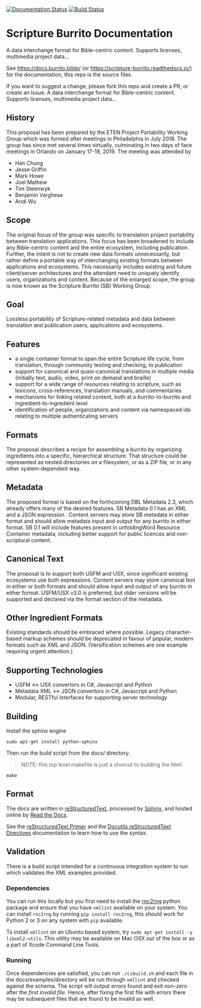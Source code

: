 [![Documentation Status](https://readthedocs.org/projects/scripture-burrito/badge/?version=latest)](https://docs.burrito.bible/en/latest/?badge=latest)
[![Build Status](https://travis-ci.org/Copenhagen-Alliance/scripture-burrito.svg?branch=master)](https://travis-ci.org/Copenhagen-Alliance/scripture-burrito)
# Scripture Burrito Documentation

A data interchange format for Bible-centric content. Supports licenses, multimedia project data...
  
See https://docs.burrito.bible/ (or https://scripture-burrito.readthedocs.io/) for the documentation, this repo is the source files.

If you want to suggest a change, please fork this repo and create a PR, or create an Issue.
A data interchange format for Bible-centric content. Supports licenses, multimedia project data...

## History

This proposal has been prepared by the ETEN Project Portability Working Group which was
formed after meetings in Philadelphia in July 2018. The group has since met several times
virtually, culminating in two days of face meetings in Orlando on January 17-18, 2019. The
meeting was attended by

* Han Chung
* Jesse Griffin
* Mark Howe
* Joel Mathew
* Tim Steenwyk
* Benjamin Varghese
* Andi Wu

## Scope

The original focus of the group was specific to translation project portability between translation
applications. This focus has been broadened to include any Bible-centric content and the entire
ecosystem, including publication. Further, the intent is not to create new data formats
unnecessarily, but rather define a portable way of interchanging existing formats between
applications and ecosystems. This necessarily includes existing and future client/server
architectures and the attendant need to uniquely identify users, organizations and content.
Because of the enlarged scope, the group is now known as the Scripture Burrito (SB) Working
Group.

## Goal

Lossless portability of Scripture-related metadata and data between translation and publication
users, applications and ecosystems.

## Features

* a single container format to span the entire Scripture life cycle, from translation, through
community testing and checking, to publication
* support for canonical and quasi-canonical translations in multiple media (initially text,
audio, video, print on demand and braille)
* support for a wide range of resources relating to scripture, such as lexicons,
cross-references, translation manuals, and commentaries
* mechanisms for linking related content, both at a burrito-to-burrito and
ingredient-to-ingredient level
* identification of people, organizations and content via namespaced ids relating to multiple
authenticating servers

## Formats

The proposal describes a recipe for assembling a burrito by organizing ingredients into a specific,
hierarchical structure. That structure could be represented as nested directories on a filesystem, or
as a ZIP file, or in any other system-dependent way.

## Metadata

The proposed format is based on the forthcoming DBL Metadata 2.3, which already offers many of
the desired features. SB Metadata 0.1 has an XML and a JSON expression . Content servers may
store SB metadata in either format and should allow metadata input and output for any burrito in
either format. SB 0.1 will include features present in unfoldingWord Resource Container metadata,
including better support for public licences and non-scriptural content.

## Canonical Text

The proposal is to support both USFM and USX, since significant existing ecosystems use both
expressions. Content servers may store canonical text in either or both formats and should allow
input and output of any burrito in either format. USFM/USX v3.0 is preferred, but older versions
will be supported and declared via the format section of the metadata.

## Other Ingredient Formats

Existing standards should be embraced where possible. Legacy character-based markup
schemes should be deprecated in favour of popular, modern formats such as XML and JSON.
(Versification schemes are one example requiring urgent attention.)

## Supporting Technologies

* USFM ↔ USX convertors in C#, Javascript and Python
* Metadata XML ↔ JSON convertors in C#, Javascript and Python
* Modular, RESTful interfaces for supporting server technology

## Building

Install the sphinx engine

    sudo apt-get install python-sphinx

Then run the build script from the docs/ directory.

> NOTE: this top level makefile is just a shorcut to building the html.

    make

## Format

The docs are written in [reStructuredText](http://www.sphinx-doc.org/en/master/rest.html), processed by [Sphinx](http://www.sphinx-doc.org/en/master/index.html), and hosted online by [Read the Docs](https://readthedocs.org/).

See the [reStructuredText Primer](http://www.sphinx-doc.org/en/master/rest.html) and the [Docutils reStructuredText Directives](http://docutils.sourceforge.net/docs/ref/rst/directives.html) documentation to learn how to use the syntax.

## Validation

There is a build script intended for a continuous integration system to run which validates the XML examples provided.

### Dependencies

You can run this locally but you first need to install the [rnc2rng](https://github.com/djc/rnc2rng) python package and ensure that you have `xmllint` available on your system. You can install `rnc2rng` by running `pip install rnc2rng`, this should work for Python 2 or 3 on any system with `pip` available.

To install `xmllint` on an Ubuntu based system, try `sudo apt-get install -y libxml2-utils`. This utility may be available on Mac OSX out of the box or as a part of Xcode Command Line Tools.

### Running

Once dependencies are satisfied, you can run `./cibuild.sh` and each file in the docs/examples/directory will be run through `xmllint` and checked against the schema. The script will output errors found and exit non-zero after the *first invalid file*. Hence, after fixing the first file with errors there may be subsequent files that are found to be invalid as well.
